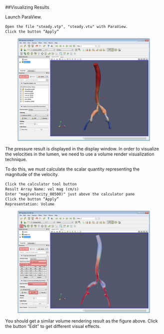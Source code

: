 ##Visualizing Results

Launch ParaView.

	Open the file "steady.vtp", "steady.vtu" with ParaView.
	Click the button “Apply”

<figure>
  <img class="svImg svImgXl"  src="documentation/userguide3/imgs/results/1.jpg"> 
  <figcaption class="svCaption" ></figcaption>
</figure>

The pressure result is displayed in the display window.  In order to visualize the velocities in the lumen, we need to use a volume render visualization technique.

To do this, we must calculate the scalar quantity representing the magnitude of the velocity. 

	Click the calculator tool button
	Result Array Name: vel mag (cm/s)
	Enter "mag(velocity_00500)" just above the calculator pane
	Click the button “Apply”
	Representation: Volume

<figure>
  <img class="svImg svImgXl"  src="documentation/userguide3/imgs/results/2.jpg"> 
  <figcaption class="svCaption" ></figcaption>
</figure>

You should get a similar volume rendering result as the figure above. Click the button “Edit” to get different visual effects.
<br>
<br>
<br>
<br>
